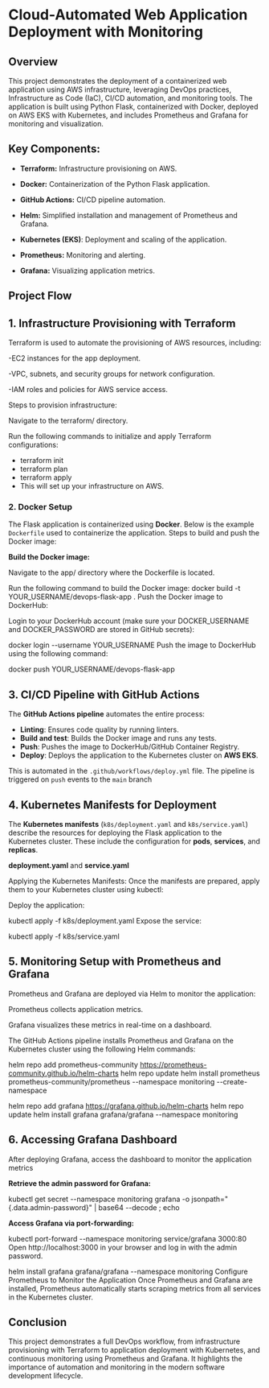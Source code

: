 # **Cloud-Automated Web Application Deployment with Monitoring**

## **Overview**

This project demonstrates the deployment of a containerized web application using AWS infrastructure, leveraging DevOps practices, Infrastructure as Code (IaC), CI/CD automation, and monitoring tools. The application is built using Python Flask, containerized with Docker, deployed on AWS EKS with Kubernetes, and includes Prometheus and Grafana for monitoring and visualization.

## **Key Components:**
- **Terraform:** Infrastructure provisioning on AWS.

- **Docker:** Containerization of the Python Flask application.

- **GitHub Actions:** CI/CD pipeline automation.

- **Helm:** Simplified installation and management of Prometheus and Grafana.

- **Kubernetes (EKS)**: Deployment and scaling of the application.

- **Prometheus:** Monitoring and alerting.

- **Grafana:** Visualizing application metrics.

## **Project Flow**

## **1. Infrastructure Provisioning with Terraform**
Terraform is used to automate the provisioning of AWS resources, including:

-EC2 instances for the app deployment.

-VPC, subnets, and security groups for network configuration.

-IAM roles and policies for AWS service access.

Steps to provision infrastructure:

Navigate to the terraform/ directory.

Run the following commands to initialize and apply Terraform configurations:

- terraform init
- terraform plan
- terraform apply
- This will set up your infrastructure on AWS.

### **2. Docker Setup**
The Flask application is containerized using **Docker**. Below is the example `Dockerfile` used to containerize the application.
Steps to build and push the Docker image:

**Build the Docker image:**

Navigate to the app/ directory where the Dockerfile is located.

Run the following command to build the Docker image:
docker build -t YOUR_USERNAME/devops-flask-app .
Push the Docker image to DockerHub:

Login to your DockerHub account (make sure your DOCKER_USERNAME and DOCKER_PASSWORD are stored in GitHub secrets):

docker login --username YOUR_USERNAME
Push the image to DockerHub using the following command:

docker push YOUR_USERNAME/devops-flask-app


## **3. CI/CD Pipeline with GitHub Actions**
The **GitHub Actions pipeline** automates the entire process:
- **Linting**: Ensures code quality by running linters.
- **Build and test**: Builds the Docker image and runs any tests.
- **Push**: Pushes the image to DockerHub/GitHub Container Registry.
- **Deploy**: Deploys the application to the Kubernetes cluster on **AWS EKS**.

This is automated in the `.github/workflows/deploy.yml` file. The pipeline is triggered on `push` events to the `main` branch

## **4. Kubernetes Manifests for Deployment**
The **Kubernetes manifests** (`k8s/deployment.yaml` and `k8s/service.yaml`) describe the resources for deploying the Flask application to the Kubernetes cluster. These include the configuration for **pods**, **services**, and **replicas**.

**deployment.yaml** and **service.yaml**

Applying the Kubernetes Manifests:
Once the manifests are prepared, apply them to your Kubernetes cluster using kubectl:

Deploy the application:

kubectl apply -f k8s/deployment.yaml
Expose the service:

kubectl apply -f k8s/service.yaml

## **5. Monitoring Setup with Prometheus and Grafana**

Prometheus and Grafana are deployed via Helm to monitor the application:

Prometheus collects application metrics.

Grafana visualizes these metrics in real-time on a dashboard.

The GitHub Actions pipeline installs Prometheus and Grafana on the Kubernetes cluster using the following Helm commands:

helm repo add prometheus-community https://prometheus-community.github.io/helm-charts
helm repo update
helm install prometheus prometheus-community/prometheus --namespace monitoring --create-namespace

helm repo add grafana https://grafana.github.io/helm-charts
helm repo update
helm install grafana grafana/grafana --namespace monitoring

## **6. Accessing Grafana Dashboard**
After deploying Grafana, access the dashboard to monitor the application metrics

**Retrieve the admin password for Grafana:**

kubectl get secret --namespace monitoring grafana -o jsonpath="{.data.admin-password}" | base64 --decode ; echo

**Access Grafana via port-forwarding:**

kubectl port-forward --namespace monitoring service/grafana 3000:80
Open http://localhost:3000 in your browser and log in with the admin password.

helm install grafana grafana/grafana --namespace monitoring
Configure Prometheus to Monitor the Application
Once Prometheus and Grafana are installed, Prometheus automatically starts scraping metrics from all services in the Kubernetes cluster.


## **Conclusion**
This project demonstrates a full DevOps workflow, from infrastructure provisioning with Terraform to application deployment with Kubernetes, and continuous monitoring using Prometheus and Grafana. It highlights the importance of automation and monitoring in the modern software development lifecycle.
